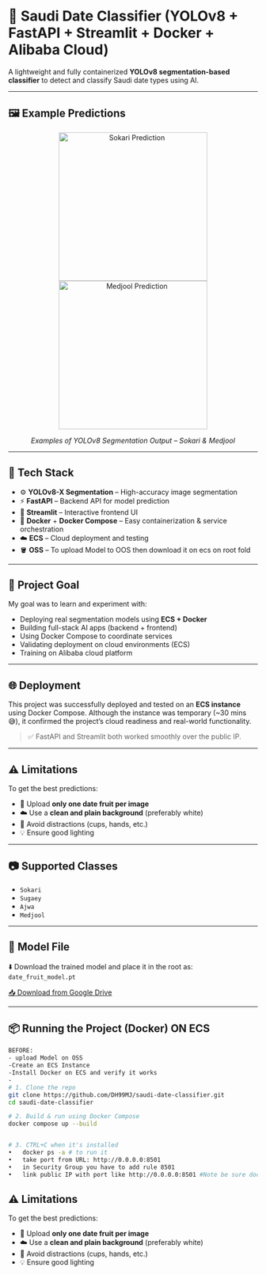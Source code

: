 # 🌴 Saudi Date Classifier (YOLOv8 + FastAPI + Streamlit + Docker + Alibaba Cloud)

A lightweight and fully containerized **YOLOv8 segmentation-based classifier** to detect and classify Saudi date types using AI.

---

## 🖼️ Example Predictions

<p align="center">
  <img src="/static/images/983e6103-05b6-4cbc-be9b-bbcfbe713930.jpg" alt="Sokari Prediction" width="300"/>
  <img src="/static/images/67b083d5-490d-4a71-aada-640f7261aa25.jpg" alt="Medjool Prediction" width="300"/>
</p>

<p align="center">
  <i>Examples of YOLOv8 Segmentation Output – Sokari & Medjool</i>
</p>

---

## 🚀 Tech Stack
- ⚙️ **YOLOv8-X Segmentation** – High-accuracy image segmentation  
- ⚡ **FastAPI** – Backend API for model prediction  
- 🎨 **Streamlit** – Interactive frontend UI  
- 🐳 **Docker** + **Docker Compose** – Easy containerization & service orchestration  
- ☁️ **ECS** – Cloud deployment and testing
- 🪣 **OSS** – To upload Model to OOS then download it on ecs on root fold  

---

## 🎯 Project Goal
My goal was to learn and experiment with:
- Deploying real segmentation models using **ECS + Docker**
- Building full-stack AI apps (backend + frontend)
- Using Docker Compose to coordinate services
- Validating deployment on cloud environments (ECS)
- Training on Alibaba cloud platform

---

## 🌐 Deployment

This project was successfully deployed and tested on an **ECS instance** using Docker Compose. 
Although the instance was temporary (~30 mins 😅), it confirmed the project’s cloud readiness and real-world functionality.

> ✅ FastAPI and Streamlit both worked smoothly over the public IP.

---

## ⚠️ Limitations
To get the best predictions:
- 📸 Upload **only one date fruit per image**
- ☁️ Use a **clean and plain background** (preferably white)
- 🚫 Avoid distractions (cups, hands, etc.)
- 💡 Ensure good lighting

---

## 📷 Supported Classes
- `Sokari`  
- `Sugaey`  
- `Ajwa`  
- `Medjool`  

---

## 🔗 Model File

⬇️ Download the trained model and place it in the root as:  
`date_fruit_model.pt`

[📥 Download from Google Drive](https://drive.google.com/file/d/1ZPvdR7CkQm37Ix3xho-aF_kFAoeL9uX8/view)

---

## 📦 Running the Project (Docker) ON ECS

```bash
BEFORE:
- upload Model on OSS
-Create an ECS Instance
-Install Docker on ECS and verify it works
-
# 1. Clone the repo
git clone https://github.com/DH99MJ/saudi-date-classifier.git
cd saudi-date-classifier

# 2. Build & run using Docker Compose
docker compose up --build


# 3. CTRL+C when it's installed
•	docker ps -a # to run it
•	take port from URL: http://0.0.0.0:8501
•	in Security Group you have to add rule 8501
•	link public IP with port like http://0.0.0.0:8501 #Note be sure docker Container
```

## ⚠️ Limitations
To get the best predictions:
- 📸 Upload **only one date fruit per image**
- ☁️ Use a **clean and plain background** (preferably white)
- 🚫 Avoid distractions (cups, hands, etc.)
- 💡 Ensure good lighting



